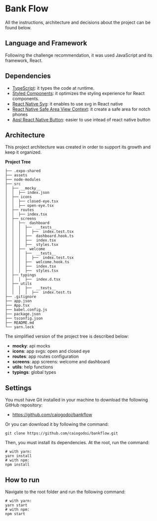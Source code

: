 # Bank Flow

All the instructions, architecture and decisions about the project can be found below.

## Language and Framework

Following the challenge recommendation, it was used JavaScript and its framework, React.

## Dependencies

- [TypeScript](https://www.typescriptlang.org/): it types the code at runtime.
- [Styled Components](https://styled-components.com/): it optimizes the styling experience for React components.
- [React Native Svg](https://github.com/react-native-svg/react-native-svg): it enables to use svg in React native
- [React Native Safe Area View Context](https://github.com/th3rdwave/react-native-safe-area-context): it create a safe area for notch phones
- [Apsl React Native Button](https://github.com/APSL/react-native-button): easier to use intead of react native button

## Architecture

This project architecture was created in order to support its growth and keep it organized.

**Project Tree**

```
├── .expo-shared
├── assets
├── node-modules
├── src
│  ├── __mocky__
│  │  ├── index.json
│  ├── icons
│  │  ├── closed-eye.tsx
│  │  ├── open-eye.tsx
│  ├── routes
│  │  ├── index.tsx
│  ├── screens
│  │  ├──  dashboard
│  │  │  ├──  __tests__
│  │  │  │  ├──  index.test.tsx
│  │  │  ├──  dashboard.hook.ts
│  │  │  ├──  index.tsx
│  │  │  ├──  styles.tsx
│  │  ├──  welcome
│  │  │  ├──  __tests__
│  │  │  │  ├──  index.test.tsx
│  │  │  ├──  welcome.hook.ts
│  │  │  ├──  index.tsx
│  │  │  ├──  styles.tsx
│  ├── typings
│  │  │  ├──  index.d.tsx
│  ├── utils
│  │  │  ├──  __tests__
│  │  │  │  ├──  index.test.ts
├── .gitignore
├── app.json
├── App.tsx
├── babel.config.js
├── package.json
├── tsconfig.json
├── README.md
└── yarn.lock
```

The simplified version of the project tree is described below:

- **__mocky__**: api mocks
- **icons**: app svgs: open and closed eye
- **routes**: app routes configuration
- **screens**: app screens: welcome and dashboard
- **utils**: help functions
- **typings**: global types


## Settings

You must have Git installed in your machine to download the following GitHub repository:

- https://github.com/caiogodoi/bankflow

Or you can download it by following the command:

`git clone https://github.com/caiogodoi/bankflow.git`

Then, you must install its dependencies. At the root, run the command:

```
# with yarn:
yarn install
# with npm:
npm install
```

## How to run

Navigate to the root folder and run the following command:

```
# with yarn:
yarn start
# with npm:
npm start
```
